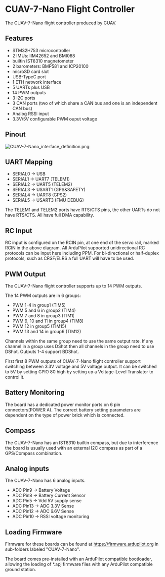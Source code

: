 # CUAV-7-Nano Flight Controller

The CUAV-7-Nano flight controller produced by [CUAV](https://www.cuav.net).

## Features

- STM32H753 microcontroller
- 2 IMUs: IIM42652 and BMI088
- builtin IST8310 magnetometer
- 2 barometers: BMP581 and ICP20100
- microSD card slot
- USB-TypeC port
- 1 ETH network interface
- 5 UARTs plus USB
- 14 PWM outputs
- 3 I2C ports
- 3 CAN ports (two of which share a CAN bus and one is an independent CAN bus)
- Analog RSSI input
- 3.3V/5V configurable PWM ouput voltage

## Pinout

![CUAV-7-Nano_interface_definition.png](CUAV-7-Nano-pinout.png)

## UART Mapping

- SERIAL0 -> USB
- SERIAL1 -> UART7 (TELEM1)
- SERIAL2 -> UART5 (TELEM2)
- SERIAL3 -> USART1 (GPS&SAFETY)
- SERIAL4 -> UART8 (GPS2)
- SERIAL5 -> USART3 (FMU DEBUG)

The TELEM1 and TELEM2 ports have RTS/CTS pins, the other UARTs do not have RTS/CTS. All have full DMA capability.

## RC Input

RC input is configured on the RCIN pin, at one end of the servo rail, marked RCIN in the above diagram. All ArduPilot supported unidirectional RC protocols can be input here including PPM. For bi-directional or half-duplex protocols, such as CRSF/ELRS a full UART will have to be used.

## PWM Output

The CUAV-7-Nano flight controller supports up to 14 PWM outputs.

The 14 PWM outputs are in 6 groups:

- PWM 1-4 in group1 (TIM5)
- PWM 5 and 6 in group2 (TIM4)
- PWM 7 and 8 in group3 (TIM1)
- PWM 9, 10 and 11 in group4 (TIM8)
- PWM 12 in group5 (TIM15)
- PWM 13 and 14 in group6 (TIM12)

Channels within the same group need to use the same output rate. If any channel in a group uses DShot then all channels in the group need to use DShot. Outputs 1-4 support BDShot.

First first 8 PWM outputs of CUAV-7-Nano flight controller support switching between 3.3V voltage and 5V voltage output. It can be switched to 5V by setting GPIO 80 high by setting up a Voltage-Level Translator to control it.

## Battery Monitoring

The board has a dedicated power monitor ports on 6 pin connectors(POWER A). The correct battery setting parameters are dependent on the type of power brick which is connected.

## Compass

The CUAV-7-Nano has an IST8310 builtin compass, but due to interference the board is usually used with an external I2C compass as part of a GPS/Compass combination.

## Analog inputs

The CUAV-7-Nano has 6 analog inputs.

- ADC Pin9 -> Battery Voltage
- ADC Pin8 -> Battery Current Sensor
- ADC Pin5 -> Vdd 5V supply sense
- ADC Pin13 -> ADC 3.3V Sense
- ADC Pin12 -> ADC 6.6V Sense
- ADC Pin10 -> RSSI voltage monitoring

## Loading Firmware

Firmware for these boards can be found at https://firmware.ardupilot.org in sub-folders labeled "CUAV-7-Nano".

The board comes pre-installed with an ArduPilot compatible bootloader, allowing the loading of *.apj firmware files with any ArduPilot compatible ground station.
